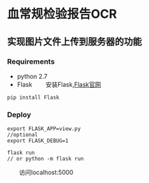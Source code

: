 # 血常规检验报告OCR

## 实现图片文件上传到服务器的功能

### Requirements
 - python 2.7
 - Flask
&emsp;&emsp;安装Flask,[Flask官网](http://flask.pocoo.org/docs/0.11/quickstart/)
```
pip install Flask
```

### Deploy
```
export FLASK_APP=view.py
//optional
export FLASK_DEBUG=1 

flask run
// or python -m flask run

```
&emsp;&emsp;访问localhost:5000